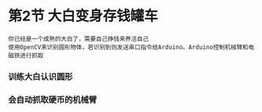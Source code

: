 # 第2节 大白变身存钱罐车

    你已经是一个成熟的大白了，需要自己挣钱来养活自己
    使用OpenCV来识别圆形物体，若识别到则发送串口指令给Arduino。Arduino控制机械臂和电磁铁进行抓取

### 训练大白认识圆形

### 会自动抓取硬币的机械臂
